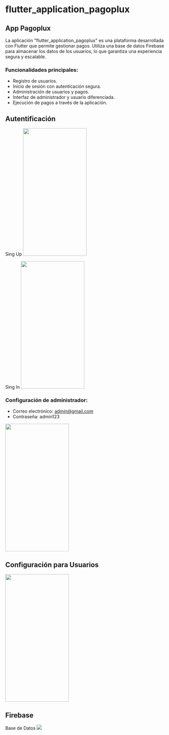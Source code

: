 # flutter_application_pagoplux

## App Pagoplux

La aplicación "flutter_application_pagoplux" es una plataforma desarrollada con Flutter que permite gestionar pagos. Utiliza una base de datos Firebase para almacenar los datos de los usuarios, lo que garantiza una experiencia segura y escalable.

### Funcionalidades principales:
- Registro de usuarios.
- Inicio de sesión con autenticación segura.
- Administración de usuarios y pagos.
- Interfaz de administrador y usuario diferenciada.
- Ejecución de pagos a través de la aplicación.

## Autentificación 
Sing Up
<img src="https://github.com/MelaniMolina/flutter_application_pagoplux/assets/113868310/0615bdbb-dff0-4a5b-84d3-3a097ded8402" width="200" height="400">

Sing In 
<img src="https://github.com/MelaniMolina/flutter_application_pagoplux/assets/113868310/e537dec3-9815-4bc7-b5e9-c96a97c6fb1b" width="200" height="400">

### Configuración de administrador:
- Correo electrónico: admin@gmail.com
- Contraseña: admin123

<img src="https://github.com/MelaniMolina/flutter_application_pagoplux/assets/113868310/14823add-1255-4914-8f95-ddd11b73e3bf" width="200" height="400" >

## Configuración para Usuarios 
<img src="https://github.com/MelaniMolina/flutter_application_pagoplux/assets/113868310/ccabda1e-4de3-41d1-a5d8-25b013ba9fc1" width="200" height="400">

## Firebase
Base de Datos
<img src="https://github.com/MelaniMolina/flutter_application_pagoplux/assets/113868310/41dc8f12-c8ac-4d32-9e05-d68d286132b7">
